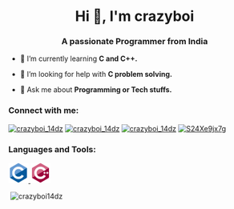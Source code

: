 <h1 align="center">Hi 👋, I'm crazyboi</h1>
<h3 align="center">A passionate Programmer from India</h3>

- 🌱 I’m currently learning **C and C++.**

- 🤝 I’m looking for help with **C problem solving.**

- 💬 Ask me about **Programming or Tech stuffs.**

<h3 align="left">Connect with me:</h3>
<p align="left">
<a href="https://twitter.com/crazyboi_14dz" target="blank"><img align="center" src="https://raw.githubusercontent.com/rahuldkjain/github-profile-readme-generator/master/src/images/icons/Social/twitter.svg" alt="crazyboi_14dz" height="30" width="40" /></a>
<a href="https://instagram.com/crazyboi_14dz" target="blank"><img align="center" src="https://raw.githubusercontent.com/rahuldkjain/github-profile-readme-generator/master/src/images/icons/Social/instagram.svg" alt="crazyboi_14dz" height="30" width="40" /></a>
<a href="https://www.youtube.com/c/crazyboi_14dz" target="blank"><img align="center" src="https://raw.githubusercontent.com/rahuldkjain/github-profile-readme-generator/master/src/images/icons/Social/youtube.svg" alt="crazyboi_14dz" height="30" width="40" /></a>
<a href="https://discord.gg/S24Xe9jx7g" target="blank"><img align="center" src="https://raw.githubusercontent.com/rahuldkjain/github-profile-readme-generator/master/src/images/icons/Social/discord.svg" alt="S24Xe9jx7g" height="30" width="40" /></a>
</p>

<h3 align="left">Languages and Tools:</h3>
<p align="left"> <a href="https://www.cprogramming.com/" target="_blank" rel="noreferrer"> <img src="https://raw.githubusercontent.com/devicons/devicon/master/icons/c/c-original.svg" alt="c" width="40" height="40"/> </a> <a href="https://www.w3schools.com/cpp/" target="_blank" rel="noreferrer"> <img src="https://raw.githubusercontent.com/devicons/devicon/master/icons/cplusplus/cplusplus-original.svg" alt="cplusplus" width="40" height="40"/> </a> </p>

<p>&nbsp;<img align="center" src="https://github-readme-stats.vercel.app/api?username=crazyboi14dz&show_icons=true&locale=en" alt="crazyboi14dz" /></p>
